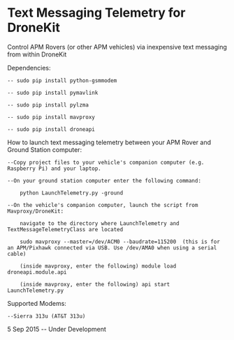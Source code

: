 # Text Messaging Telemetry for DroneKit
Control APM Rovers (or other APM vehicles) via inexpensive text messaging from within DroneKit

Dependencies:  

    -- sudo pip install python-gsmmodem
    
    -- sudo pip install pymavlink
    
    -- sudo pip install pylzma
    
    -- sudo pip install mavproxy
    
    -- sudo pip install droneapi


How to launch text messaging telemetry between your APM Rover and Ground Station computer:

    --Copy project files to your vehicle's companion computer (e.g. Raspberry Pi) and your laptop.
    
    --On your ground station computer enter the following command:  
    
        python LaunchTelemetry.py -ground
        
    --On the vehicle's companion computer, launch the script from Mavproxy/DroneKit:
    
        navigate to the directory where LaunchTelemetry and TextMessageTelemetryClass are located
        
        sudo mavproxy --master=/dev/ACM0 --baudrate=115200  (this is for an APM/Pixhawk connected via USB. Use /dev/AMA0 when using a serial cable)
        
        (inside mavproxy, enter the following) module load droneapi.module.api
        
        (inside mavproxy, enter the following) api start LaunchTelemetry.py  
        

Supported Modems:

    --Sierra 313u (AT&T 313u)



5 Sep 2015 -- Under Development 